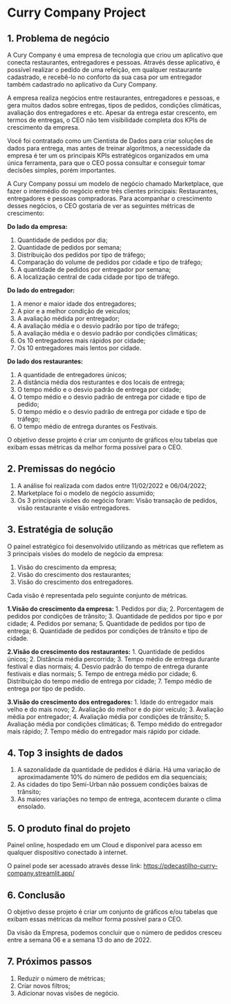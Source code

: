 # Curry Company Project

## 1. Problema de negócio

A Cury Company é uma empresa de tecnologia que criou um aplicativo que conecta restaurantes, entregadores e pessoas. Através desse aplicativo, é possível realizar o pedido de uma refeição, em qualquer restaurante cadastrado, e recebê-lo no conforto da sua casa por um entregador também cadastrado no aplicativo da Cury Company.

A empresa realiza negócios entre restaurantes, entregadores e pessoas, e gera muitos dados sobre entregas, tipos de pedidos, condições climáticas, avaliação dos entregadores e etc. Apesar da entrega estar crescento, em termos de entregas, o CEO não tem visibilidade completa dos KPIs de crescimento da empresa.

Você foi contratado como um Cientista de Dados para criar soluções de dados para entrega, mas antes de treinar algoritmos, a necessidade da empresa é ter um os principais KPIs estratégicos organizados em uma única ferramenta, para que o CEO possa consultar e conseguir tomar decisões simples, porém importantes.

A Cury Company possui um modelo de negócio chamado Marketplace, que fazer o intermédio do negócio entre três clientes principais: Restaurantes, entregadores e pessoas compradoras. Para acompanhar o crescimento desses negócios, o CEO gostaria de ver as seguintes métricas de crescimento:

**Do lado da empresa:**

1. Quantidade de pedidos por dia;
2. Quantidade de pedidos por semana;
3. Distribuição dos pedidos por tipo de tráfego;
4. Comparação do volume de pedidos por cidade e tipo de tráfego;
4. A quantidade de pedidos por entregador por semana;
5. A localização central de cada cidade por tipo de tráfego.

**Do lado do entregador:**

1. A menor e maior idade dos entregadores;
2. A pior e a melhor condição de veículos;
3. A avaliação médida por entregador;
4. A avaliação média e o desvio padrão por tipo de tráfego;
5. A avaliação média e o desvio padrão por condições climáticas;
6. Os 10 entregadores mais rápidos por cidade;
7. Os 10 entregadores mais lentos por cidade.

**Do lado dos restaurantes:**

1. A quantidade de entregadores únicos;
2. A distância média dos resturantes e dos locais de entrega;
3. O tempo médio e o desvio padrão de entrega por cidade;
4. O tempo médio e o desvio padrão de entrega por cidade e tipo de pedido;
5. O tempo médio e o desvio padrão de entrega por cidade e tipo de tráfego;
6. O tempo médio de entrega durantes os Festivais.

O objetivo desse projeto é criar um conjunto de gráficos e/ou tabelas que exibam essas métricas da melhor forma possível para o CEO.

## 2. Premissas do negócio

1. A análise foi realizada com dados entre 11/02/2022 e 06/04/2022;
2. Marketplace foi o modelo de negócio assumido;
3. Os 3 principais visões do negócio foram: Visão transação de pedidos, visão restaurante e visão entregadores.

## 3. Estratégia de solução

O painel estratégico foi desenvolvido utilizando as métricas que refletem as 3 principais visões do modelo de negócio da empresa:

1. Visão do crescimento da empresa;
2. Visão do crescimento dos restaurantes;
3. Visão do crescimento dos entregadores.

Cada visão é representada pelo seguinte conjunto de métricas.

**1.Visão do crescimento da empresa:**
    1. Pedidos por dia;
    2. Porcentagem de pedidos por condições de trânsito;
    3. Quantidade de pedidos por tipo e por cidade;
    4. Pedidos por semana;
    5. Quantidade de pedidos por tipo de entrega;
    6. Quantidade de pedidos por condições de trânsito e tipo de cidade.

**2.Visão do crescimento dos restaurantes:**
    1. Quantidade de pedidos únicos;
    2. Distância média percorrida;
    3. Tempo médio de entrega durante festival e dias normais;
    4. Desvio padrão do tempo de entrega durante festivais e dias normais;
    5. Tempo de entrega médio por cidade;
    6. Distribuição do tempo médio de entrega por cidade;
    7. Tempo médio de entrega por tipo de pedido.

**3.Visão do crescimento dos entregadores:**
    1. Idade do entregador mais velho e do mais novo;
    2. Avaliação do melhor e do pior veículo;
    3. Avaliação média por entregador;
    4. Avaliação média por condições de trânsito;
    5. Avaliação média por condições climáticas;
    6. Tempo médido do entregador mais rápido;
    7. Tempo médio do entregador mais rápido por cidade.

## 4. Top 3 insights de dados

1. A sazonalidade da quantidade de pedidos é diária. Há uma variação de aproximadamente 10% do número de pedidos em dia sequenciais;
2. As cidades do tipo Semi-Urban não possuem condições baixas de trânsito;
3. As maiores variações no tempo de entrega, acontecem durante o clima ensolado.

## 5. O produto final do projeto

Painel online, hospedado em um Cloud e disponível para acesso em qualquer dispositivo conectado à internet.

O painel pode ser acessado através desse link: https://pdecastilho-curry-company.streamlit.app/

## 6. Conclusão

O objetivo desse projeto é criar um conjunto de gráficos e/ou tabelas que exibam essas métricas da melhor forma possível para o CEO.

Da visão da Empresa, podemos concluir que o número de pedidos cresceu entre a semana 06 e a semana 13 do ano de 2022.

## 7. Próximos passos

1. Reduzir o número de métricas;
2. Criar novos filtros;
3. Adicionar novas visões de negócio.